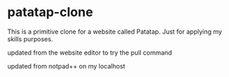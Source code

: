 # patatap-clone
This is a primitive clone for a website called Patatap. Just for applying my skills purposes.

updated from the website editor to try the pull command

updated from notpad++ on my localhost